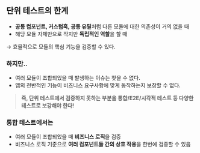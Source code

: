 ## 단위 테스트의 한계

- **공통 컴포넌트, 커스텀훅, 공통 유틸**처럼 다른 모듈에 대한 의존성이 거의 없을 때
- 해당 모듈 자체만으로 작지만 **독립적인 역할**을 할 때

→ 효율적으로 모듈의 핵심 기능을 검증할 수 있다.

### 하지만..

- 여러 모듈이 조합되었을 때 발생하는 이슈는 찾을 수 없다.
- 앱의 전반적인 기능이 비즈니스 요구사항에 맞게 동작하는지 보장할 수 없다.

> **즉, 단위 테스트에서 검증하지 못하는 부분을 통합/E2E/시각적 테스트 등 다양한 테스트로 보강해야 한다!**

### 통합 테스트에서는

- 여러 모듈이 조합되었을 때 **비즈니스 로직**을 검증
- 비즈니스 로직 기준으로 **여러 컴포넌트들 간의 상호 작용**을 한번에 검증할 수 있음
